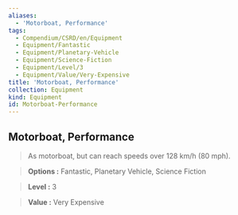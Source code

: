 ```yaml
---
aliases:
  - 'Motorboat, Performance'
tags:
  - Compendium/CSRD/en/Equipment
  - Equipment/Fantastic
  - Equipment/Planetary-Vehicle
  - Equipment/Science-Fiction
  - Equipment/Level/3
  - Equipment/Value/Very-Expensive
title: 'Motorboat, Performance'
collection: Equipment
kind: Equipment
id: Motorboat-Performance
---
```

## Motorboat, Performance    
    
>As motorboat, but can reach speeds over 128 km/h (80 mph).    
> **Options :** Fantastic, Planetary Vehicle, Science Fiction    
> **Level :** 3    
> **Value :** Very Expensive
